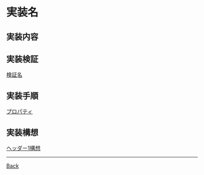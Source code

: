 # 実装名

## 実装内容



## 実装検証

[検証名](./__Validate/README.md)  

## 実装手順

[プロパティ](./PropertyProcess/README.md)  

## 実装構想

[ヘッダー1構想](./Header1Schema/README.md)  

---
[Back](../README.md)  